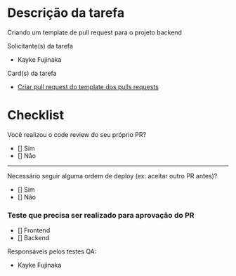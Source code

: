# Descrição da tarefa

Criando um template de pull request para o projeto backend

Solicitante(s) da tarefa

- Kayke Fujinaka

Card(s) da tarefa

- [Criar pull request do template dos pulls requests](https://dev.azure.com/GCBInvestimentos/Academy%202.0/_sprints/taskboard/Academy%202.0%20Team/Academy%202.0/Sprint%201)

# Checklist

Você realizou o code review do seu próprio PR?

- [] Sim
- [] Não

---

Necessário seguir alguma ordem de deploy (ex: aceitar outro PR antes)?

- [] Sim
- [] Não

### Teste que precisa ser realizado para aprovação do PR

- [] Frontend
- [] Backend

Responsáveis pelos testes QA:

- Kayke Fujinaka
